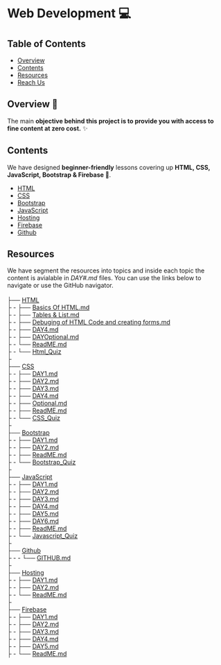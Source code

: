 # Web Development 💻

<!-- TABLE OF CONTENTS -->
## Table of Contents
* [Overview](#overview)
* [Contents](#contents)
* [Resources](#resources)
* [Reach Us](#reach-us)

<!-- OVERVIEW -->
## Overview 📝

The main **objective behind this project is to provide you with access to fine content at zero cost.** ✨


<!-- CONTENTS -->
## Contents

We have designed **beginner-friendly** lessons covering up **HTML, CSS, JavaScript, Bootstrap & Firebase 💛**. 

- [HTML](/HTML/ReadME.md)
- [CSS](/CSS/ReadME.md) 
- [Bootstrap](/Bootstrap/ReadME.md)
- [JavaScript](/JavaScript/ReadME.md)
- [Hosting](/Hosting/ReadME.md)
- [Firebase](/Firebase/ReadME.md)
- [Github](/Github/ReadME.md)

## Resources

We have segment the resources into topics and inside each topic the content is avialable in _DAY#.md_ files. You can use the links below to navigate or use the GitHub navigator.
<br>
<br>
├── [HTML](/HTML)<br>
├ - ├── [Basics Of HTML.md](/HTML/DAY1.md)<br>
├ - ├── [Tables & List.md](/HTML/DAY2.md)<br>
├ - ├── [Debuging of HTML Code and creating forms.md](/HTML/DAY3.md)<br>
├ - ├── [DAY4.md](/HTML/DAY4.md)<br>
├ - ├── [DAYOptional.md](/HTML/DAYOptional.md)<br>
├ - └── [ReadME.md](/HTML/ReadME.md)<br>
├ - └── [Html_Quiz](/HTML/Html_Quiz.md)<br>
├<br>
├── [CSS](/CSS)<br>
├ - ├── [DAY1.md](/CSS/DAY1.md)<br>
├ - ├── [DAY2.md](/CSS/DAY2.md)<br>
├ - ├── [DAY3.md](/CSS/DAY3.md)<br>
├ - ├── [DAY4.md](/CSS/DAY4.md)<br>
├ - ├── [Optional.md](/CSS/Optional.md)<br>
├ - ├── [ReadME.md](/CSS/ReadME.md)<br>
├ - └── [CSS_Quiz](/CSS/CSS_Quiz.md)<br>
├<br>
├── [Bootstrap](/CSS)<br>
├ - ├── [DAY1.md](/Bootstrap/DAY1.md)<br>
├ - ├── [DAY2.md](/Bootstrap/DAY2.md)<br>
├ - ├── [ReadME.md](/Bootstrap/ReadME.md)<br>
├ - └── [Bootstrap_Quiz](/Bootstrap/Bootstrap_Quiz.md)<br>
├<br>
├── [JavaScript](/JavaScript)<br>
├ - ├── [DAY1.md](/JavaScript/DAY1.md)<br>
├ - ├── [DAY2.md](/JavaScript/DAY2.md)<br>
├ - ├── [DAY3.md](/JavaScript/DAY3.md)<br>
├ - ├── [DAY4.md](/JavaScript/DAY4.md)<br>
├ - ├── [DAY5.md](/JavaScript/DAY5.md)<br>
├ - ├── [DAY6.md](/JavaScript/DAY6.md)<br>
├ - ├── [ReadME.md](/JavaScript/ReadME.md)<br>
├ - └── [Javascript_Quiz](/JavaScript/Javascript_Quiz.md)<br>
├<br>
├── [Github](/Github)<br>
├ - - └── [GITHUB.md](/Github/GITHUB.md)<br>
├<br>
├── [Hosting](/Hosting)<br>
├ - ├── [DAY1.md](/Hosting/DAY1.md)<br>
├ - ├── [DAY2.md](/Hosting/DAY2.md)<br>
├ - └── [ReadME.md](/Hosting/ReadME.md)<br>
├<br>
├── [Firebase](/Firebase)<br>
├ - ├── [DAY1.md](/Firebase/DAY1.md)<br>
├ - ├── [DAY2.md](/Firebase/DAY2.md)<br>
├ - ├── [DAY3.md](/Firebase/DAY3.md)<br>
├ - ├── [DAY4.md](/Firebase/DAY4.md)<br>
├ - ├── [DAY5.md](/Firebase/DAY5.md)<br>
├ - └── [ReadME.md](/Firebase/ReadME.md)<br>
<br>